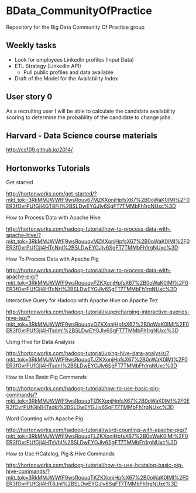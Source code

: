 BData_CommunityOfPractice
=========================

Repository for the Big Data Community Of Practice group

Weekly tasks
-----------------
- Look for employees LinkedIn profiles (Input Data)
- ETL Strategy (LinkedIn API)
    - Pull public profiles and data available
- Draft of the Model for the Availability Index


User story 0
-----------------
As a recruiting user I will be able to calculate the candidate availability scoring to determine the probability of the candidate to change jobs.

Harvard - Data Science course materials
-----------------
http://cs109.github.io/2014/


Hortonworks Tutorials
-----------------

Get started

http://hortonworks.com/get-started/?mkt_tok=3RkMMJWWfF9wsRouv67MZKXonjHpfsX67%2B0oWaK0lMI%2F0ER3fOvrPUfGjI4GT8FiI%2BSLDwEYGJlv6SgFT7TMMbFh1rgNUxc%3D

How to Process Data with Apache Hive

http://hortonworks.com/hadoop-tutorial/how-to-process-data-with-apache-hive/?mkt_tok=3RkMMJWWfF9wsRouuqvMZKXonjHpfsX67%2B0oWaK0lMI%2F0ER3fOvrPUfGjI4HTcNqI%2BSLDwEYGJlv6SgFT7TMMbFh1rgNUxc%3D

How To Process Data with Apache Pig

http://hortonworks.com/hadoop-tutorial/how-to-process-data-with-apache-pig/?mkt_tok=3RkMMJWWfF9wsRouuqvPZKXonjHpfsX67%2B0oWaK0lMI%2F0ER3fOvrPUfGjI4HTcNrI%2BSLDwEYGJlv6SgFT7TMMbFh1rgNUxc%3D

Interactive Query for Hadoop with Apache Hive on Apache Tez

http://hortonworks.com/hadoop-tutorial/supercharging-interactive-queries-hive-tez/?mkt_tok=3RkMMJWWfF9wsRouuqvOZKXonjHpfsX67%2B0oWaK0lMI%2F0ER3fOvrPUfGjI4HTsdmI%2BSLDwEYGJlv6SgFT7TMMbFh1rgNUxc%3D

Using Hive for Data Analysis

http://hortonworks.com/hadoop-tutorial/using-hive-data-analysis/?mkt_tok=3RkMMJWWfF9wsRouuqTJZKXonjHpfsX67%2B0oWaK0lMI%2F0ER3fOvrPUfGjI4HTsdnI%2BSLDwEYGJlv6SgFT7TMMbFh1rgNUxc%3D

How to Use Basic Pig Commands

http://hortonworks.com/hadoop-tutorial/how-to-use-basic-pig-commands/?mkt_tok=3RkMMJWWfF9wsRouuqTIZKXonjHpfsX67%2B0oWaK0lMI%2F0ER3fOvrPUfGjI4HTsdkI%2BSLDwEYGJlv6SgFT7TMMbFh1rgNUxc%3D

Word Counting with Apache Pig

http://hortonworks.com/hadoop-tutorial/word-counting-with-apache-pig/?mkt_tok=3RkMMJWWfF9wsRouuqTLZKXonjHpfsX67%2B0oWaK0lMI%2F0ER3fOvrPUfGjI4HTsVhI%2BSLDwEYGJlv6SgFT7TMMbFh1rgNUxc%3D

How to Use HCatalog, Pig & Hive Commands

http://hortonworks.com/hadoop-tutorial/how-to-use-hcatalog-basic-pig-hive-commands/?mkt_tok=3RkMMJWWfF9wsRouuqTKZKXonjHpfsX67%2B0oWaK0lMI%2F0ER3fOvrPUfGjI4HT8JnI%2BSLDwEYGJlv6SgFT7TMMbFh1rgNUxc%3D